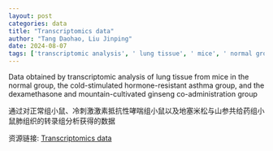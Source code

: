 ```yaml
---
layout: post
categories: data
title: "Transcriptomics data"
author: "Tang Daohao, Liu Jinping"
date: 2024-08-07
tags: ['transcriptomic analysis', ' lung tissue', ' mice', ' normal group', ' cold-stimulated', ' hormone-resistant asthma', ' dexamethasone', ' mountain-cultivated ginseng', ' co-administration group']
---
```


Data obtained by transcriptomic analysis of lung tissue from mice in the normal group, the cold-stimulated hormone-resistant asthma group, and the dexamethasone and mountain-cultivated ginseng co-administration group

通过对正常组小鼠、冷刺激激素抵抗性哮喘组小鼠以及地塞米松与山参共给药组小鼠肺组织的转录组分析获得的数据

资源链接: [Transcriptomics data](https://doi.org/10.57760/sciencedb.09802)

